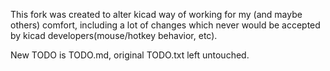 This fork was created to alter kicad way of working for my (and maybe others)
comfort, including a lot of changes which never would be accepted by kicad
developers(mouse/hotkey behavior, etc).

New TODO is TODO.md, original TODO.txt left untouched.
